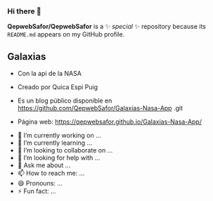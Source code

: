 ### Hi there 👋

**QepwebSafor/QepwebSafor** is a ✨ _special_ ✨ repository because its `README.md` appears on my GitHub profile.

## Galaxias 

* Con la api de la NASA


* Creado por Quica Espi Puig

* Es un blog público disponible  en https://github.com/QepwebSafor/Galaxias-Nasa-App
.git

* Página web:  https://qepwebsafor.github.io/Galaxias-Nasa-App/

- 🔭 I’m currently working on ...
- 🌱 I’m currently learning ...
- 👯 I’m looking to collaborate on ...
- 🤔 I’m looking for help with ...
- 💬 Ask me about ...
- 📫 How to reach me: ...
- 😄 Pronouns: ...
- ⚡ Fun fact: ...
